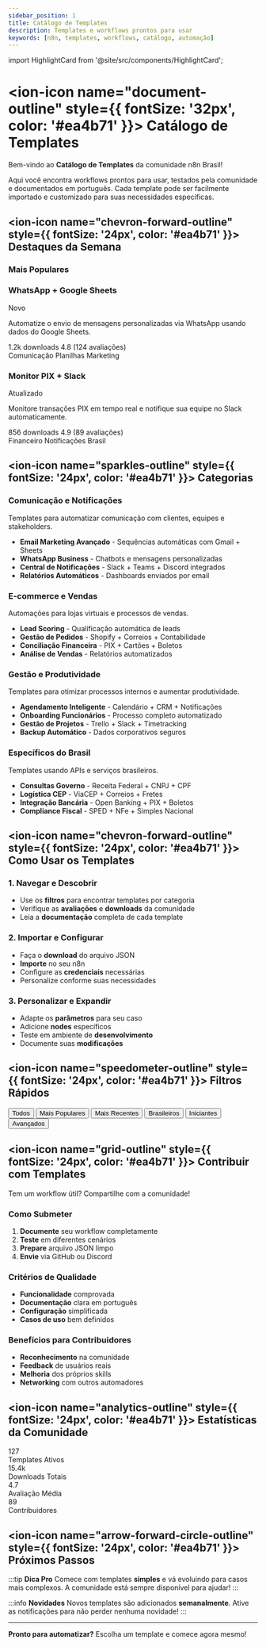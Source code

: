 ```yaml
---
sidebar_position: 1
title: Catálogo de Templates
description: Templates e workflows prontos para usar
keywords: [n8n, templates, workflows, catálogo, automação]
---
```

import HighlightCard from '@site/src/components/HighlightCard';

# <ion-icon name="document-outline" style={{ fontSize: '32px', color: '#ea4b71' }}></ion-icon> Catálogo de Templates

Bem-vindo ao **Catálogo de Templates** da comunidade n8n Brasil!

Aqui você encontra workflows prontos para usar, testados pela comunidade e documentados em português. Cada template pode ser facilmente importado e customizado para suas necessidades específicas.

## <ion-icon name="chevron-forward-outline" style={{ fontSize: '24px', color: '#ea4b71' }}></ion-icon> **Destaques da Semana**

### Mais Populares

<div className="template-grid">
<div className="template-card featured">
<div className="template-header">
<h3>WhatsApp + Google Sheets</h3>
<span className="template-badge">Novo</span>
</div>
<p>Automatize o envio de mensagens personalizadas via WhatsApp usando dados do Google Sheets.</p>
<div className="template-stats">
<span>1.2k downloads</span>
<span>4.8 (124 avaliações)</span>
</div>
<div className="template-tags">
<span>Comunicação</span>
<span>Planilhas</span>
<span>Marketing</span>
</div>
</div>

<div className="template-card">
<div className="template-header">
<h3>Monitor PIX + Slack</h3>
<span className="template-badge">Atualizado</span>
</div>
<p>Monitore transações PIX em tempo real e notifique sua equipe no Slack automaticamente.</p>
<div className="template-stats">
<span>856 downloads</span>
<span>4.9 (89 avaliações)</span>
</div>
<div className="template-tags">
<span>Financeiro</span>
<span>Notificações</span>
<span>Brasil</span>
</div>
</div>
</div>

## <ion-icon name="sparkles-outline" style={{ fontSize: '24px', color: '#ea4b71' }}></ion-icon> **Categorias**

<h3 className="category-subtitle"> Comunicação e Notificações</h3>
Templates para automatizar comunicação com clientes, equipes e stakeholders.

- **Email Marketing Avançado** - Sequências automáticas com Gmail + Sheets
- **WhatsApp Business** - Chatbots e mensagens personalizadas
- **Central de Notificações** - Slack + Teams + Discord integrados
- **Relatórios Automáticos** - Dashboards enviados por email

<h3 className="category-subtitle"> E-commerce e Vendas</h3>
Automações para lojas virtuais e processos de vendas.

- **Lead Scoring** - Qualificação automática de leads
- **Gestão de Pedidos** - Shopify + Correios + Contabilidade
- **Conciliação Financeira** - PIX + Cartões + Boletos
- **Análise de Vendas** - Relatórios automatizados

<h3 className="category-subtitle"> Gestão e Produtividade</h3>
Templates para otimizar processos internos e aumentar produtividade.

- **Agendamento Inteligente** - Calendário + CRM + Notificações
- **Onboarding Funcionários** - Processo completo automatizado
- **Gestão de Projetos** - Trello + Slack + Timetracking
- **Backup Automático** - Dados corporativos seguros

<h3 className="category-subtitle"> Específicos do Brasil</h3>
Templates usando APIs e serviços brasileiros.

- **Consultas Governo** - Receita Federal + CNPJ + CPF
- **Logística CEP** - ViaCEP + Correios + Fretes
- **Integração Bancária** - Open Banking + PIX + Boletos
- **Compliance Fiscal** - SPED + NFe + Simples Nacional

## <ion-icon name="chevron-forward-outline" style={{ fontSize: '24px', color: '#ea4b71' }}></ion-icon> **Como Usar os Templates**

### **1. Navegar e Descobrir**

- Use os **filtros** para encontrar templates por categoria
- Verifique as **avaliações** e **downloads** da comunidade
- Leia a **documentação** completa de cada template

### **2. Importar e Configurar**

- Faça o **download** do arquivo JSON
- **Importe** no seu n8n
- Configure as **credenciais** necessárias
- Personalize conforme suas necessidades

### **3. Personalizar e Expandir**

- Adapte os **parâmetros** para seu caso
- Adicione **nodes** específicos
- Teste em ambiente de **desenvolvimento**
- Documente suas **modificações**

## <ion-icon name="speedometer-outline" style={{ fontSize: '24px', color: '#ea4b71' }}></ion-icon> **Filtros Rápidos**

<div className="filter-buttons">
<button className="filter-btn active">Todos</button>
<button className="filter-btn">Mais Populares</button>
<button className="filter-btn">Mais Recentes</button>
<button className="filter-btn">Brasileiros</button>
<button className="filter-btn">Iniciantes</button>
<button className="filter-btn">Avançados</button>
</div>

## <ion-icon name="grid-outline" style={{ fontSize: '24px', color: '#ea4b71' }}></ion-icon> **Contribuir com Templates**

Tem um workflow útil? Compartilhe com a comunidade!

### Como Submeter

1. **Documente** seu workflow completamente
2. **Teste** em diferentes cenários
3. **Prepare** arquivo JSON limpo
4. **Envie** via GitHub ou Discord

### Critérios de Qualidade

- **Funcionalidade** comprovada
- **Documentação** clara em português
- **Configuração** simplificada
- **Casos de uso** bem definidos

### Benefícios para Contribuidores

- **Reconhecimento** na comunidade
- **Feedback** de usuários reais
- **Melhoria** dos próprios skills
- **Networking** com outros automadores

## <ion-icon name="analytics-outline" style={{ fontSize: '24px', color: '#ea4b71' }}></ion-icon> **Estatísticas da Comunidade**

<div className="stats-grid">
<div className="stat-card">
<div className="stat-number">127</div>
<div className="stat-label">Templates Ativos</div>
</div>
<div className="stat-card">
<div className="stat-number">15.4k</div>
<div className="stat-label">Downloads Totais</div>
</div>
<div className="stat-card">
<div className="stat-number">4.7</div>
<div className="stat-label">Avaliação Média</div>
</div>
<div className="stat-card">
<div className="stat-number">89</div>
<div className="stat-label">Contribuidores</div>
</div>
</div>

## <ion-icon name="arrow-forward-circle-outline" style={{ fontSize: '24px', color: '#ea4b71' }}></ion-icon> **Próximos Passos**

:::tip **Dica Pro**
Comece com templates **simples** e vá evoluindo para casos mais complexos. A comunidade está sempre disponível para ajudar!
:::

:::info **Novidades**
Novos templates são adicionados **semanalmente**. Ative as notificações para não perder nenhuma novidade!
:::

---

**Pronto para automatizar?** Escolha um template e comece agora mesmo!
